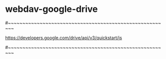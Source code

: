 # webdav-google-drive


#~~~~~~~~~~~~~~~~~~~~~~~~~~~~~~~~~~~~~~~~~~~~~~~~~~~~~~~~

https://developers.google.com/drive/api/v3/quickstart/js

#~~~~~~~~~~~~~~~~~~~~~~~~~~~~~~~~~~~~~~~~~~~~~~~~~~~~~~~~
